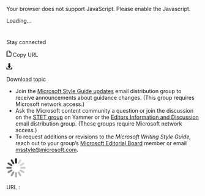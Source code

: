 Your browser does not support JavaScript. Please enable the Javascript.

Loading...

# 

Stay connected

![Copy URL](stay-connected_files/Copy.png)
Copy URL

![Download](stay-connected_files/Download.png)

Download topic

  - Join the [Microsoft Style Guide updates](http://idwebelements/GroupManagement.aspx?Group=mstpupdt&Operation=join "Join mstpupdt@microsoft.com") email
    distribution group to receive announcements about guidance
    changes. (This group requires Microsoft network access.)
  - Ask the Microsoft content community a question or join the discussion on the [STET group](https://www.yammer.com/microsoft.com/#/threads/inGroup?type=in_group&feedId=2937380 "STET Yammer group") on Yammer or the [Editors Information and Discussion](http://idwebelements/GroupManagement.aspx?Group=stet&Operation=join "Join stet@microsoft.com") email distribution group. (These groups require Microsoft network access.)
  - To request additions or revisions to the *Microsoft Writing Style Guide,* reach out to your group’s [Microsoft Editorial Board](https://worldready.cloudapp.net/Styleguide/Read?id=2700&topicid=29025) member or email <msstyle@microsoft.com>.

![In progress](stay-connected_files/activity-large.gif)

URL :
